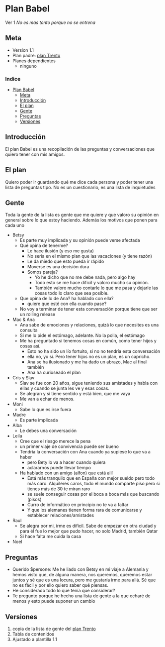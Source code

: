 # Plan Babel
Ver 1
_No es mas tonto porque no se entrena_

## Meta
- Version 1.1
- Plan padre: [plan Trento](Trento.md)
- Planes dependientes
  - ninguno

### Indice
- [Plan Babel](#plan-babel)
  - [Meta](#meta)
  - [Introducción](#introducción)
  - [El plan](#el-plan)
  - [Gente](#gente)
  - [Preguntas](#preguntas)
  - [Versiones](#versiones)

## Introducción
El plan Babel es una recopilación de las preguntas y conversaciones que quiero tener con mis amigos.

## El plan
Quiero poder ir guardando qué me dice cada persona y poder tener una lista de preguntas tipo. No es un cuestionario, es una lista de inquietudes

## Gente
Toda la gente de la lista es gente que me quiere y que valoro su opinión en general sobre lo que estoy haciendo. Además los motivos que ponen para cada uno

- Betsy
  - Es parte muy implicada y su opinión puede verse afectada
  - Qué opina de tenerme?
    - Le hace ilusión (y eso me gusta)
    - No sería en el mismo plan que las vacaciones (y tiene razón)
    - Le da miedo que esto pueda ir rápido
    - Moverse es una decisión dura
    - Somos pareja?
      - Yo he dicho que no me debe nada, pero algo hay
      - Todo esto se me hace dificil y valoro mucho su opinión. 
      - También valoro mucho contarle lo que me pasa y dejarle las cosas todo lo claro que sea posible. 
  - Que opina de lo de Ana? ha hablado con ella?
    - quiere que esté con ella cuando pase?
  - No voy a terminar de tener esta conversación porque tiene que ser un rolling release
- Mac & Ana
  - Ana sabe de emociones y relaciones, quizá lo que necesites es una consulta
  - Si me lo pide el estómago, adelante. No la polla, el estómago
  - Me ha preguntado si tenemos cosas en común, como tener hijos y cosas así.
    - Esto no ha sido un lío fortuito, si no no tendría esta conversación
    - ella no, yo si. Pero tener hijos no es un plan, es un capricho.
    - Ana se ha ilusionado y me ha dado un abrazo, Mac al final también
    - Ana ha curioseado el plan
- Cris y Slav
  - Slav se fue con 20 años, sigue teniendo sus amistades y habla con ellas y cuando se junta les ve y esas cosas.
  - Se alegran y si tiene sentido y está bien, que me vaya
  - Me van a echar de menos.
- Moni
  - Sabe lo que es irse fuera
- Madre
  - Es parte implicada
- Alba
  - Le debes una conversación
- Leila
  - Cree que el riesgo merece la pena
  - un primer viaje de convivencia puede ser bueno
  - Tendría la conversación con Ana cuando ya supiese lo que va a haber
    - pero Bety lo va a hacer cuando quiera
    - aclararnos puede llevar tiempo
  - Ha hablado con un amigo (alfon) que está allí
    - Está más tranquilo que en España con mejor sueldo pero todo más caro. Alquileres caros, todo el mundo comparte piso pero si tienes más de 30 te miran raro
    - se suele conseguir cosas por el boca a boca más que buscando (pisos)
    - Curro de informático en principio no te va a faltar
    - Y que los alemanes tienen forma rara de comunicarse y establecer relaciones/amistades
- Raul
  - Se alegra por mi, irme es dificil. Sabe de empezar en otra ciudad y para él fue lo mejor que pudo hacer, no solo Madrid, también Qatar
  - Si hace falta me cuida la casa
- Noel

## Preguntas
- Querido $persone: Me he liado con Betsy en mi viaje a Alemania y hemos visto que, de alguna manera, nos queremos, queremos estar juntos y sé que es una locura, pero me gustaría irme para allá. Sé que no es fácil y por ello quiero saber qué piensas.
- He considerado todo lo que tenía que considerar?
- Te pregunto porque he hecho una lista de gente a la que echaré de menos y esto puede suponer un cambio 



## Versiones
1. copia de la lista de gente del [plan Trento](Trento.md)
2. Tabla de contenidos
3. Ajustado a plantilla 1.1
